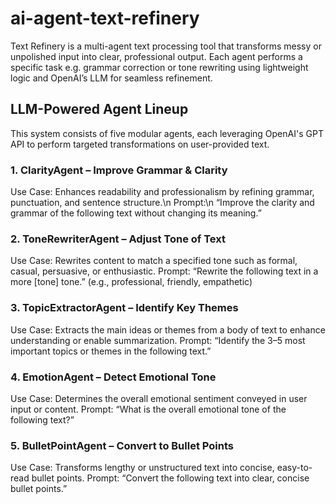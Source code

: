 # ai-agent-text-refinery
Text Refinery is a multi-agent text processing tool that transforms messy or unpolished input into clear, professional output. Each agent performs a specific task e.g. grammar correction or tone rewriting using lightweight logic and OpenAI’s LLM for seamless refinement.

## LLM-Powered Agent Lineup
This system consists of five modular agents, each leveraging OpenAI's GPT API to perform targeted transformations on user-provided text.

### 1. ClarityAgent – Improve Grammar & Clarity
Use Case: Enhances readability and professionalism by refining grammar, punctuation, and sentence structure.\n
Prompt:\n
“Improve the clarity and grammar of the following text without changing its meaning.”

### 2. ToneRewriterAgent – Adjust Tone of Text
Use Case: Rewrites content to match a specified tone such as formal, casual, persuasive, or enthusiastic.
Prompt:
“Rewrite the following text in a more [tone] tone.”
(e.g., professional, friendly, empathetic)

### 3. TopicExtractorAgent – Identify Key Themes
Use Case: Extracts the main ideas or themes from a body of text to enhance understanding or enable summarization.
Prompt:
“Identify the 3–5 most important topics or themes in the following text.”

### 4. EmotionAgent – Detect Emotional Tone
Use Case: Determines the overall emotional sentiment conveyed in user input or content.
Prompt:
“What is the overall emotional tone of the following text?”

### 5. BulletPointAgent – Convert to Bullet Points
Use Case: Transforms lengthy or unstructured text into concise, easy-to-read bullet points.
Prompt:
“Convert the following text into clear, concise bullet points.”
